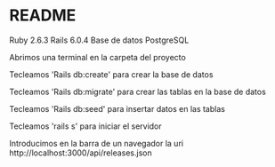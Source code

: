 # README

Ruby 2.6.3
Rails 6.0.4
Base de datos PostgreSQL

Abrimos una terminal en la carpeta del proyecto

Tecleamos 'Rails db:create' para crear la base de datos

Tecleamos 'Rails db:migrate' para crear las tablas en la base de datos

Tecleamos 'Rails db:seed' para insertar datos en las tablas

Tecleamos 'rails s' para iniciar el servidor

Introducimos en la barra de un navegador la uri http://localhost:3000/api/releases.json

